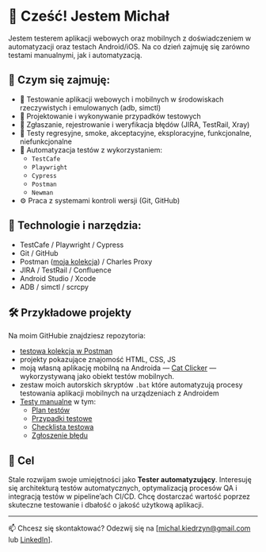 # 👋 Cześć! Jestem Michał

Jestem testerem aplikacji webowych oraz mobilnych z doświadczeniem w automatyzacji oraz testach Android/iOS. Na co dzień zajmuję się zarówno testami manualnymi, jak i automatyzacją.

## 💼 Czym się zajmuję:

* 📱 Testowanie aplikacji webowych i mobilnych w środowiskach rzeczywistych i emulowanych (adb, simctl)
* 🧪 Projektowanie i wykonywanie przypadków testowych
* 🐛 Zgłaszanie, rejestrowanie i weryfikacja błędów (JIRA, TestRail, Xray)
* 🔄 Testy regresyjne, smoke, akceptacyjne, eksploracyjne, funkcjonalne, niefunkcjonalne
* 🤖 Automatyzacja testów z wykorzystaniem:
  * `TestCafe`
  * `Playwright`
  * `Cypress`
  * `Postman`
  * `Newman`
* ⚙️ Praca z  systemami kontroli wersji (Git, GitHub)

## 🧠 Technologie i narzędzia:

* TestCafe / Playwright / Cypress
* Git / GitHub
* Postman ([moja kolekcja](https://github.com/MKiedrzyn/postman-project)) / Charles Proxy
* JIRA / TestRail / Confluence
* Android Studio / Xcode
* ADB / simctl / scrcpy

## 🛠️ Przykładowe projekty

Na moim GitHubie znajdziesz repozytoria:

* [testowa kolekcja w Postman](https://github.com/MKiedrzyn/postman-project)
* projekty pokazujące znajomość HTML, CSS, JS
* moją własną aplikację mobilną na Androida — [Cat Clicker](https://github.com/MKiedrzyn/CatClicker) — wykorzystywaną jako obiekt testów mobilnych.
* zestaw moich autorskich skryptów `.bat` które automatyzują procesy testowania aplikacji mobilnych na urządzeniach z Androidem
* [Testy manualne](https://github.com/MKiedrzyn/CatClicker/tree/master/tests/manual) w tym:
  * [Plan testów](https://github.com/MKiedrzyn/CatClicker/blob/master/tests/manual/test-plan.md)
  * [Przypadki testowe](https://github.com/MKiedrzyn/CatClicker/blob/master/tests/manual/test-cases.md)
  * [Checklista testowa](https://github.com/MKiedrzyn/CatClicker/blob/master/tests/manual/checklist.md)
  * [Zgłoszenie błędu](https://github.com/MKiedrzyn/CatClicker/blob/master/tests/manual/bug-reports.md)
  
## 🎯 Cel

Stale rozwijam swoje umiejętności jako **Tester automatyzujący**. Interesuję się architekturą testów automatycznych, optymalizacją procesów QA i integracją testów w pipeline’ach CI/CD. Chcę dostarczać wartość poprzez skuteczne testowanie i dbałość o jakość użytkową aplikacji.

---

📫 Chcesz się skontaktować? Odezwij się na \[michal.kiedrzyn@gmail.com lub [LinkedIn](https://www.linkedin.com/in/michal-kiedrzyn/)].
